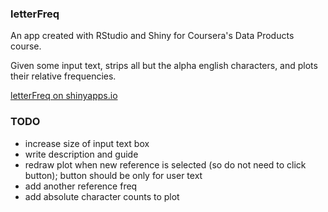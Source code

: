### letterFreq

An app created with RStudio and Shiny for Coursera's Data Products course.

Given some input text, strips all but the alpha english characters, and plots their relative frequencies.

[letterFreq on shinyapps.io](dontpanic.shinyapps.io/letterFreq/)


### TODO

- increase size of input text box
- write description and guide
- redraw plot when new reference is selected (so do not need to click button); button should be only for user text
- add another reference freq
- add absolute character counts to plot